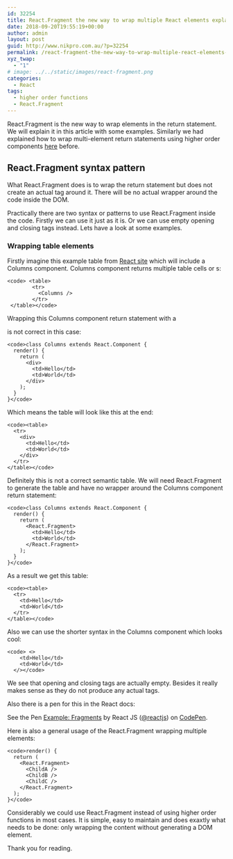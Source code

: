 ```yaml
---
id: 32254
title: React.Fragment the new way to wrap multiple React elements explained
date: 2018-09-20T19:55:19+00:00
author: admin
layout: post
guid: http://www.nikpro.com.au/?p=32254
permalink: /react-fragment-the-new-way-to-wrap-multiple-react-elements-explained/
xyz_twap:
  - "1"
# image: ../../static/images/react-fragment.png
categories:
  - React
tags:
  - higher order functions
  - React.Fragment
---
```

React.Fragment is the new way to wrap elements in the return statement. We will explain it in this article with some examples. Similarly we had explained how to wrap multi-element return statements using higher order components [here](http://www.nikpro.com.au/different-stateless-functional-component-in-react-explained/) before.

## React.Fragment syntax pattern

What React.Fragment does is to wrap the return statement but does not create an actual tag around it. There will be no actual wrapper around the code inside the DOM.

Practically there are two syntax or patterns to use React.Fragment inside the code. Firstly we can use it just as it is. Or we can use empty opening and closing tags instead. Lets have a look at some examples.

### Wrapping table elements

Firstly imagine this example table from <a href="https://reactjs.org/docs/fragments.html#short-syntax" target="_blank" rel="noopener noreferrer">React site</a> which will include a Columns component. Columns component returns multiple table cells or <td>s:


```
<code> <table>
        <tr>
          <Columns />
        </tr>
 </table></code>
```


Wrapping this Columns component return statement with a <div> is not correct in this case:


```
<code>class Columns extends React.Component {
  render() {
    return (
      <div>
        <td>Hello</td>
        <td>World</td>
      </div>
    );
  }
}</code>
```


Which means the table will look like this at the end:


```
<code><table>
  <tr>
    <div>
      <td>Hello</td>
      <td>World</td>
    </div>
  </tr>
</table></code>
```


Definitely this is not a correct semantic table. We will need React.Fragment to generate the table and have no wrapper around the Columns component return statement:


```
<code>class Columns extends React.Component {
  render() {
    return (
      <React.Fragment>
        <td>Hello</td>
        <td>World</td>
      </React.Fragment>
    );
  }
}</code>
```


As a result we get this table:


```
<code><table>
  <tr>
    <td>Hello</td>
    <td>World</td>
  </tr>
</table></code>
```


Also we can use the shorter syntax in the Columns component which looks cool:


```
<code> <>
    <td>Hello</td>
    <td>World</td>
  </></code>
```


We see that opening and closing tags are actually empty. Besides it really makes sense as they do not produce any actual tags. 

Also there is a pen for this in the React docs:

<p data-height="265" data-theme-id="0" data-slug-hash="VrEbjE" data-default-tab="html,result" data-user="reactjs" data-pen-title="Example: Fragments" class="codepen">
  See the Pen <a href="https://codepen.io/reactjs/pen/VrEbjE/">Example: Fragments</a> by React JS (<a href="https://codepen.io/reactjs">@reactjs</a>) on <a href="https://codepen.io">CodePen</a>.
</p>

Here is also a general usage of the React.Fragment wrapping multiple elements:


```
<code>render() {
  return (
    <React.Fragment>
      <ChildA />
      <ChildB />
      <ChildC />
    </React.Fragment>
  );
}</code>
```


Considerably we could use React.Fragment instead of using higher order functions in most cases. It is simple, easy to maintain and does exaxtly what needs to be done: only wrapping the content without generating a DOM element. 

Thank you for reading.
